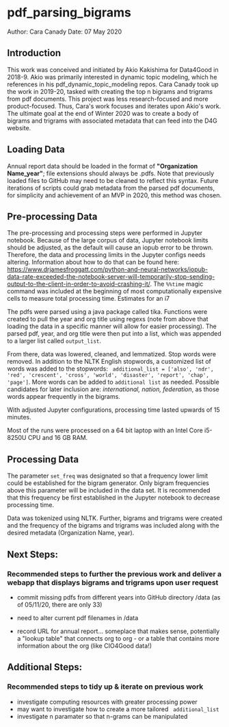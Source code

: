 # pdf_parsing_bigrams

Author: Cara Canady
Date: 07 May 2020

## Introduction
This work was conceived and initiated by Akio Kakishima for Data4Good in 2018-9. Akio was primarily interested in dynamic topic modeling, which he references in his pdf_dynamic_topic_modeling repos. Cara Canady took up the work in 2019-20, tasked with creating the top n bigrams and trigrams from pdf documents. This project was less research-focused and more product-focused. Thus, Cara's work focuses and iterates upon Akio's work. The ultimate goal at the end of Winter 2020 was to create a body of bigrams and trigrams with associated metadata that can feed into the D4G website.

## Loading Data
Annual report data should be loaded in the format of **"Organization Name_year"**; file extensions should always be .pdfs. Note that previously loaded files to GitHub may need to be cleaned to reflect this syntax. Future iterations of scripts could grab metadata from the parsed pdf documents, for simplicity and achievement of an MVP in 2020, this method was chosen.

## Pre-processing Data
The pre-processing and processing steps were performed in Jupyter notebook. Because of the large corpus of data, Jupyter notebook limits should be adjusted, as the default will cause an iopub error to be thrown. Therefore, the data and processing limits in the Jupyter configs needs altering. Information about how to do that can be found here: https://www.drjamesfroggatt.com/python-and-neural-networks/iopub-data-rate-exceeded-the-notebook-server-will-temporarily-stop-sending-output-to-the-client-in-order-to-avoid-crashing-it/. The `%%time` magic command was included at the beginning of most computationally expensive cells to measure total processing time. Estimates for an i7 

The pdfs were parsed using a java package called tika. Functions were created to pull the year and org title using regexs (note from above that loading the data in a specific manner will allow for easier processing). The parsed pdf, year, and org title were then put into a list, which was appended to a larger list called `output_list`.

From there, data was lowered, cleaned, and lemmatized. Stop words were removed. In addition to the NLTK English stopwords, a customized list of words was added to the stopwords: ` additional_list = ['also', 'ndr', 'red', 'crescent', 'cross', 'world', 'disaster', 'report', 'chap', 'page']`. More words can be added to `additional list` as needed. Possible candidates for later inclusion are: *international, nation, federation*, as those words appear frequently in the bigrams.

With adjusted Jupyter configurations, processing time lasted upwards of 15 minutes.

Most of the runs were processed on a 64 bit laptop with an Intel Core i5-8250U CPU and 16 GB RAM.

## Processing Data
The parameter `set_freq` was designated so that a frequency lower limit could be established for the bigram generator. Only bigram frequencies above this parameter will be included in the data set. It is recommended that this frequency be first established in the Jupyter notebook to decrease processing time.

Data was tokenized using NLTK. Further, bigrams and trigrams were created and the frequency of the bigrams and trigrams was included along with the desired metadata (Organization Name, year).

## Next Steps: 
### Recommended steps to further the previous work and deliver a webapp that displays bigrams and trigrams upon user request
- commit missing pdfs from different years into GitHub directory /data (as of 05/11/20, there are only 33)

- need to alter current pdf filenames in /data 
- record URL for annual report... someplace that makes sense, potentially a "lookup table" that connects org to org - or a table that contains more information about the org (like CIO4Good data!)

## Additional Steps: 
### Recommended steps to tidy up & iterate on previous work
- investigate computing resources with greater processing power
- may want to investigate how to create a more tailored ` additional_list`
- investigate n paramater so that n-grams can be manipulated 
